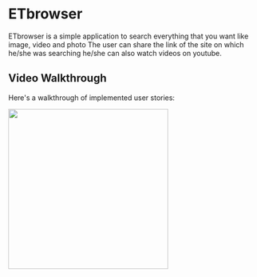 # ETbrowser
ETbrowser is a simple application to search everything that you want like image, video and photo 
The user can share the link of the site on which he/she was searching he/she can also watch videos on youtube.


## Video Walkthrough

Here's a walkthrough of implemented user stories:

<img src="https://github.com/Balthazar-02/ETbrowser/blob/master/GcmYqqU.gif" width=320>

